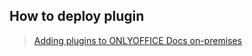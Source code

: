 ## How to deploy plugin
> [Adding plugins to ONLYOFFICE Docs on-premises](https://api.onlyoffice.com/plugin/installation/onpremises)
